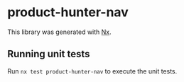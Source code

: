 # product-hunter-nav

This library was generated with [Nx](https://nx.dev).

## Running unit tests

Run `nx test product-hunter-nav` to execute the unit tests.

